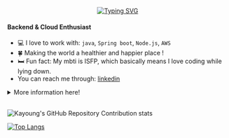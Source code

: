 <p align="center"><a href="https://git.io/typing-svg"><img src="https://readme-typing-svg.demolab.com?font=Fira+Code&pause=1000&color=FFFFFF&background=D2D8F9E3&center=true&vCenter=true&repeat=false&width=500&lines=Hello,+I'm+Kayoung!+🫧" alt="Typing SVG" /></a></p>

#### Backend & Cloud Enthusiast

- 💻 I love to work with: `java`, `Spring boot`, `Node.js`, `AWS`
- 🍀 Making the world a healthier and happier place !
- 🛏️ Fun fact: My mbti is ISFP, which basically means I love coding while lying down.
- You can reach me through: [linkedin](linkedin.com/in/kayoung-yoon)

<details>
<summary>More information here!</summary>

#### Skills summary

![Java](https://img.shields.io/badge/java-%23ED8B00.svg?style=for-the-badge&logo=openjdk&logoColor=white)
![TypeScript](https://img.shields.io/badge/typescript-%23007ACC.svg?style=for-the-badge&logo=typescript&logoColor=white)
![Python](https://img.shields.io/badge/python-3670A0?style=for-the-badge&logo=python&logoColor=ffdd54)

![Spring](https://img.shields.io/badge/spring-%236DB33F.svg?style=for-the-badge&logo=spring&logoColor=white)
![Express.js](https://img.shields.io/badge/express.js-%23404d59.svg?style=for-the-badge&logo=express&logoColor=%2361DAFB)
![Next JS](https://img.shields.io/badge/Next-black?style=for-the-badge&logo=next.js&logoColor=white)

![MySQL](https://img.shields.io/badge/mysql-4479A1.svg?style=for-the-badge&logo=mysql&logoColor=white)
![MongoDB](https://img.shields.io/badge/MongoDB-%234ea94b.svg?style=for-the-badge&logo=mongodb&logoColor=white)
![Redis](https://img.shields.io/badge/redis-%23DD0031.svg?style=for-the-badge&logo=redis&logoColor=white)

![Gradle](https://img.shields.io/badge/Gradle-02303A.svg?style=for-the-badge&logo=Gradle&logoColor=white)
![Hibernate](https://img.shields.io/badge/Hibernate-59666C?style=for-the-badge&logo=Hibernate&logoColor=white)

![Nginx](https://img.shields.io/badge/nginx-%23009639.svg?style=for-the-badge&logo=nginx&logoColor=white)
![Apache Tomcat](https://img.shields.io/badge/apache%20tomcat-%23F8DC75.svg?style=for-the-badge&logo=apache-tomcat&logoColor=black)

![macOS](https://img.shields.io/badge/mac%20os-000000?style=for-the-badge&logo=macos&logoColor=F0F0F0)
![Linux](https://img.shields.io/badge/Linux-FCC624?style=for-the-badge&logo=linux&logoColor=black) 


#### Education

- Ewha w.univ. (2019.03 ~ current)
  - Bechelor of Science Engineering - Cyber Security
- EPITA: Ecole d'Ingénieurs en Informatique (2024.07)
  - Completed summer program - IT TRENDS in IoT & Embedded Intelligence

#### Work Experiences

- Software Engineer Intern at Daangn market Inc. (2023.12 ~ 2024.02)
- Software Engineer Intern at Daangn market Inc. (2021.02 ~ 2021.04)

#### Relavant Activities

- [AWS Cloud Clubs at EWHA](https://aws.amazon.com/ko/developer/community/students/cloudclubs/?community-captains-all.sort-by=item.additionalFields.sortPosition&community-captains-all.sort-order=asc&awsf.filter-location=*all&awsf.filter-year=*all) - 1st, 2nd Captain (2023.09 ~ current)
- AWS User Student Group - 6th member (2022.08 ~ current)
- [Woowacourse](https://www.woowacourse.io/) - 5th BE (2023.02 ~ 2023.11)
- SOPT (IT Startup student club) - 27th, 28th Server member (2020.09 ~ 2021.08)

</details>

</br>

![Kayoung's GitHub Repository Contribution stats](https://github-contributor-stats.vercel.app/api?username=kyY00n&limit=5&hide_contributor_rank=false&theme=dark)

[![Top Langs](https://github-readme-stats.vercel.app/api/top-langs/?username=kyY00n&hide=mdx&layout=compact&theme=dark)](https://github.com/anuraghazra/github-readme-stats)
